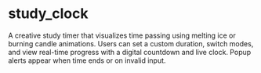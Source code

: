 # study_clock
A creative study timer that visualizes time passing using melting ice or burning candle animations. Users can set a custom duration, switch modes, and view real-time progress with a digital countdown and live clock. Popup alerts appear when time ends or on invalid input.
